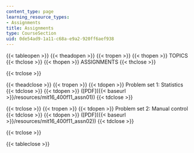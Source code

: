 ```yaml
---
content_type: page
learning_resource_types:
- Assignments
title: Assignments
type: CourseSection
uid: 0de54ad9-1a11-c68a-e9a2-920ff6aef938
---
```


{{< tableopen >}}
{{< theadopen >}}
{{< tropen >}}
{{< thopen >}}
TOPICS
{{< thclose >}}
{{< thopen >}}
ASSIGNMENTS
{{< thclose >}}

{{< trclose >}}

{{< theadclose >}}
{{< tropen >}}
{{< tdopen >}}
Problem set 1: Statistics
{{< tdclose >}}
{{< tdopen >}}
([PDF]({{< baseurl >}}/resources/mit16_400f11_assn01))
{{< tdclose >}}

{{< trclose >}}
{{< tropen >}}
{{< tdopen >}}
Problem set 2: Manual control
{{< tdclose >}}
{{< tdopen >}}
([PDF]({{< baseurl >}}/resources/mit16_400f11_assn02))
{{< tdclose >}}

{{< trclose >}}

{{< tableclose >}}